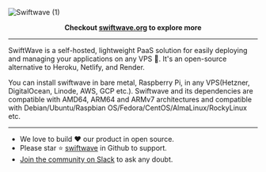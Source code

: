 
![Swiftwave (1)](https://github.com/swiftwave-org/.github/assets/57363826/fb5c9110-5c36-49bc-8ff7-80b82c761b93)


<div align="center">
   <b>Checkout <a href="https://swiftwave.org/">swiftwave.org</a> to explore more</b>
</div>

---

SwiftWave is a self-hosted, lightweight PaaS solution for easily deploying and managing your applications on any VPS 🚀. It's an open-source alternative to Heroku, Netlify, and Render.

You can install swiftwave in bare metal, Raspberry Pi, in any VPS(Hetzner, DigitalOcean, Linode, AWS, GCP etc.). Swiftwave and its dependencies are compatible with AMD64, ARM64 and ARMv7 architectures and compatible with Debian/Ubuntu/Raspbian OS/Fedora/CentOS/AlmaLinux/RockyLinux etc.

---

- We love to build ❤ our product in open source.
- Please star ⭐ [swiftwave](https://github.com/swiftwave-org/swiftwave) in Github to support.
- [Join the community on Slack](https://slack.swiftwave.org/) to ask any doubt.
